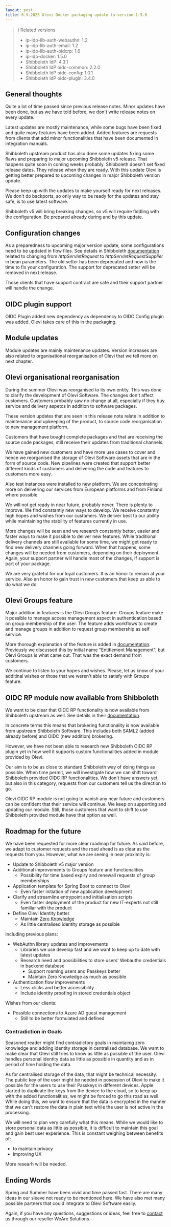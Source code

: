 ```yaml
---
layout: post
title: 6.9.2023 Olevi Docker packaging update to version 1.5.0
---
```

> ℹ️ Related versions
> * ip-idp-lib-auth-webauthn: 1.2
> * ip-idp-lib-auth-email: 1.2
> * ip-idp-lib-auth-oidcrp: 1.6
> * ip-idp-docker: 1.5.0
> * Shibboleth IdP: 4.3.1
> * Shibboleth IdP oidc-common: 2.2.0
> * Shibboleth IdP oidc-config: 1.0.1
> * Shibboleth IdP oidc-plugin: 3.4.0

## General thoughts

Quite a lot of time passed since previous release notes. Minor updates have been done, but as we have told before, we don't write release notes on every update.

Latest updates are mostly maintenance, while some bugs have been fixed and quite many features have been added. Added features are requests from clients that add minor functionalities that have been documented in integration manuals.

Shibboleth upstream product has also done some updates fixing some flaws and preparing to major upcoming Shibboleth v5 release. That happens quite soon in coming weeks probably. Shibboleth doesn't set fixed release dates. They release when they are ready. With this update Olevi is getting better prepared to upcoming changes in major Shibboleth version update.

Please keep up with the updates to make yourself ready for next releases. We don't do backports, so only way to be ready for the updates and stay safe, is to use latest software.

Shibboleth v5 will bring breaking changes, so v5 will require fiddling with the configuration. Be prepared already during and by this update.

## Configuration changes

As a preparedness to upcoming major version update, some configurations need to be updated in flow files. See details in Shibboleth [documentation](https://shibboleth.atlassian.net/wiki/spaces/IDP5/pages/3199500962/Moving+to+Suppliers+for+accessing+HttpServlet+Objects) related to changing from _httpServletRequest_ to _httpServletRequestSupplier_ in bean parameters. The old setter has been deprecated and now is the time to fix your configuration. The support for deprecated setter will be removed in next release.

Those clients that have support contract are safe and their support partner will handle the change.

## OIDC plugin support

OIDC Plugin added new dependency as dependency to OIDC Config plugin was added. Olevi takes care of this in the packaging.

## Module updates

Module updates are mainly maintenance updates. Version increases are also related to organisational reorganisation of Olevi that we tell more on next chapter.

## Olevi organisational reorganisation

During the summer Olevi was reorganised to its own entity. This was done to clarify the development of Olevi Software. The changes don't affect customers. Customers probably saw no change at all, especially if they buy service and delivery aspetcs in addition to software packages.

These version updates that are seen in this release note relate in addition to maintenance and upkeeping of the product, to source code reorganisation to new management platform.

Customers that have bought complete packages and that are receiving the source code packages, still receive their updates from traditional channels.

We have gained new customers and have more use cases to cover and hence we reorganised the storage of Olevi Software assets that are in the form of source code. New pipelines were created that support better different kinds of customers and delivering the code and features to customers more easy.

Also test instances were installed to new platform. We are concentrating more on delivering our services from European platforms and from Finland where possible.

We will not get ready in near future, probably never. There is plenty to improve. We find constantly new ways to develop. We receive constantly high hopes and wishes from our customers. We deliver best to our ability while maintaining the stability of features currently in use.

More changes will be seen and we research constantly better, easier and faster ways to make it possible to deliver new features. While traditional delivery channels are still available for some time, we might get ready to find new delivery channels going forward. When that happens, some changes will be needed from customers, depending on their deployment. Again, your support partner will handle most of the changes, if support is part of your package.

We are very grateful for our loyal customers. It is an honor to remain at your service. Also an honor to gain trust in new customers that keep us able to do what we do.

## Olevi Groups feature

Major addition in features is the Olevi Groups feature. Groups feature make it possible to manage access management aspect in authentication based on group membership of the user. The feature adds workflows to create and manage groups in addition to request group membership as self service.

More thorough explanation of the feature is added in [documentation](/pages/h-mgmForms/0-management-interface). Previously we discussed this by initial name "Entitlement Management", but Olevi Groups is what came out. That was the exact demand from customers.

We continue to listen to your hopes and wishes. Please, let us know of your additinal wishes or those that we weren't able to satisfy with Groups feature.

## OIDC RP module now available from Shibboleth

We want to be clear that OIDC RP functionality is now available from Shibboleth upstream as well. See details in their [documentation](https://shibboleth.atlassian.net/wiki/spaces/IDPPLUGINS/pages/3013804089/OIDCRelyingPartyAuthnConfiguration).

In concrete terms this means that brokering functionality is now available from upstream Shibboleth Software. This includes both SAML2 (added already before) and OIDC (new addition) brokering.

However, we have not been able to research new Shibboleth OIDC RP plugin yet in how well it supports custom functionalities added in module provided by Olevi.

Our aim is to be as close to standard Shibboleth way of doing things as possible. When time permit, we will investigate how we can shift toward Shibboleth provided OIDC RP functionalities. We don't have answers yet, but also in this category, requests from our customers tell us the direction to go.

Olevi OIDC RP module is not going to vanish any near future and customers can be confident that their service will continue. We keep on supporting and updating our module. Still, those customers that want to shift to use Shibboleth provided module have that option as well.

## Roadmap for the future

We have been requested for more clear roadmap for future. As said before, we adapt to customer requests and the road ahead is as clear as the requests from you. However, what we are seeing in near proximity is:

* Update to Shibboleth v5 major version
* Additional improvements to Groups feature and functionalities
    * Possibility for time based expiry and renewall requests of group memberships
* Application template for Spring Boot to connect to Olevi
    * Even faster initiation of new application development
* Clarify and streamline entrypoint and initialisation scripts
    * Even faster deployment of the product for new IT-experts not still familiar with the product
* Define Olevi Identity better
    * Maintain [Zero Knowledge](https://en.wikipedia.org/wiki/Zero-knowledge_proof)
    * As little centralised identity storage as possible

Including previous plans:
* WebAuthn library updates and improvements
    * Libraries we use develop fast and we want to keep up to date with latest updates
    * Research need and possibilities to store users' Webauthn credentials in backend database
        * Support roaming users and Passkeys better
        * Maintain Zero Knowledge as much as possible
* Authentication flow improvements
    * Less clicks and better accessibility
    * Include identity proofing in stored credentials object

Wishes from our clients:

* Possible connections to Azure AD guest management
    * Still to be better formulated and defined

### Contradiction in Goals

Seasoned reader might find contradictory goals in maintainig zero knowledge and adding identity storage in centralised database. We want to make clear that Olevi still tries to know as little as possible of the user. Olevi handles personal identity data as little as possible in quantity and as in period of time holding the data.

As for centralised storage of the data, that might be technical necessity. The public key of the user might be needed in posession of Olevi to make it possible for the users to use their Passkeys in different devices. Apple started to duplicate the keys from the device to the cloud, so to keep up with the added functionalities, we might be forced to go this road as well. While doing this, we want to ensure that the data is encrypted in the manner that we can't restore the data in plain text while the user is not active in the processing.

We will need to plan very carefully what this means. While we would like to store personal data as little as possible, it is difficult to maintain this goal and gain best user experience. This is constant weighing between benefits of: 

* to maintain privacy
* improving UX

More researh will be needed.

## Ending Words

Spring and Summer have been vivid and time passed fast. There are many ideas in our sleeve not ready to be mentioned here. We have also met many possible partners that could integrate to Olevi Software easily.

Again, if you have any questions, suggestions or ideas, feel free to [contact](https://www.weare.fi/en/contact-page/) us through our reseller WeAre Solutions.